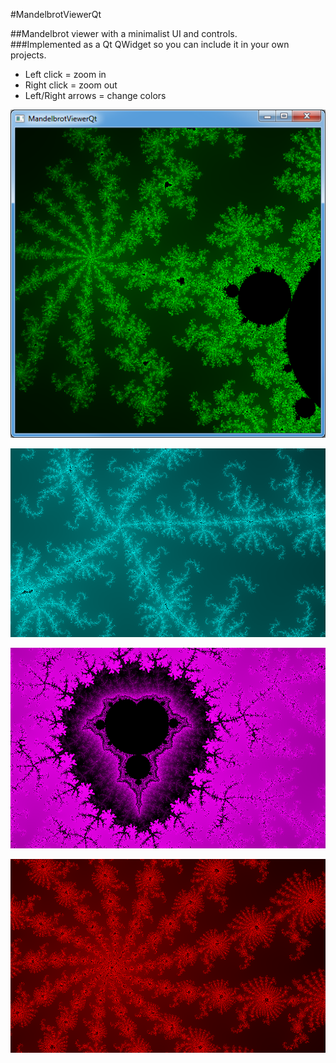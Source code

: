 #MandelbrotViewerQt   
   
##Mandelbrot viewer with a minimalist UI and controls.  
###Implemented as a Qt QWidget so you can include it in your own projects.   
 - Left click = zoom in   
 - Right click = zoom out 
 - Left/Right arrows = change colors   
        
   
   
![Screenshot](/demos/GUI.png?raw=true)
   
   
![Screenshot](/demos/electric.png?raw=true)
   
   
![Screenshot](/demos/mini.png?raw=true)


![Screenshot](/demos/spirals.png?raw=true)